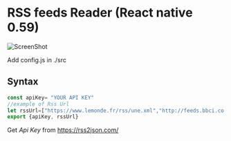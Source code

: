 # RSS feeds Reader (React native 0.59)

![ScreenShot]('readme/Screenshot.png')

Add config.js in ./src


## Syntax

```js
const apiKey= "YOUR API KEY"
//example of Rss Url
let rssUrl=["https://www.lemonde.fr/rss/une.xml","http://feeds.bbci.co.uk/news/world/africa/rss.xml"]
export {apiKey, rssUrl}
```

Get *Api Key* from https://rss2json.com/